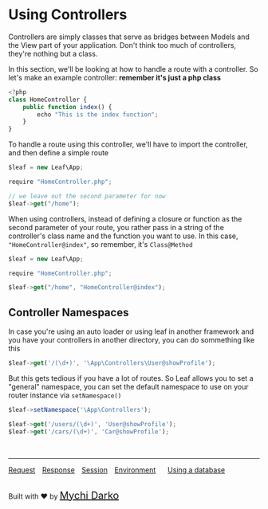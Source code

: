 # Using Controllers
Controllers are simply classes that serve as bridges between Models and the View part of your application. Don't think too much of controllers, they're nothing but a class. 

In this section, we'll be looking at how to handle a route with a controller. So let's make an example controller: **remember it's just a php class**

```js
<?php
class HomeController {
	public function index() {
		echo "This is the index function";
	}
}
```
To handle a route using this controller, we'll have to import the controller, and then define a simple route

```js
$leaf = new Leaf\App;

require "HomeController.php";

// we leave out the second parameter for now
$leaf->get("/home");
```

When using controllers, instead of defining a closure or function as the second parameter of your route, you rather pass in a string of the controller's class name and the function you want to use. In this case, `"HomeController@index"`, so remember, it's `Class@Method`

```js
$leaf = new Leaf\App;

require "HomeController.php";

$leaf->get("/home", "HomeController@index");
```


## Controller Namespaces
In case you're using an auto loader or using leaf in another framework and  you have your controllers in another directory, you can do sommething like this
```js
$leaf->get('/(\d+)', '\App\Controllers\User@showProfile');
```
But this gets tedious if you have a lot of routes. So Leaf allows you to set a "general" namespace, you can set the default namespace to use on your router instance via `setNamespace()`

```js
$leaf->setNamespace('\App\Controllers');

$leaf->get('/users/(\d+)', 'User@showProfile');
$leaf->get('/cars/(\d+)', 'Car@showProfile');
```
<br>
<hr>

<a href="#/2.0/http/request" style="margin: 0px">Request</a>
<a href="#/2.0/http/response" style="margin: 0px 10px;">Response</a>
<a href="#/2.0/http/session" style="margin: 0px; 10px;">Session</a>
<a href="#/2.0/database/intro" style="margin: 0px 10px;">Environment</a>
<a href="#/2.0/database/intro" style="margin: 0px 10px;">Using a database</a>

<br>
Built with ❤ by <a href="https://mychi.netlify.com" style="font-size: 20px; color: #111;" target="_blank">Mychi Darko</a>